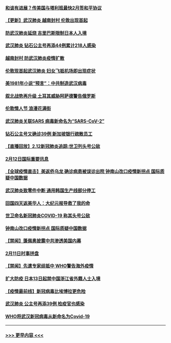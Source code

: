 #### [和谈有进展？传美国与塔利班最快2月签和平协议](../pages/prog202/a102776291.md?t=02131744) 
#### [【更新】武汉肺炎 越南封村 伦敦出现首起](../pages/prog202/a102770740.md?t=02131744) 
#### [防武汉肺炎延烧 吉里巴斯限制日本人入境](../pages/prog202/a102776276.md?t=02131744) 
#### [武汉肺炎 钻石公主号再添44例累计218人感染](../pages/prog202/a102776089.md?t=02131744) 
#### [越南封村 防武汉肺炎疫情扩散](../pages/prog202/a102776214.md?t=02131744) 
#### [伦敦现首起武汉肺炎 妇女飞抵机场即出现症状](../pages/prog202/a102776031.md?t=02131744) 
#### [美1981年小说“预言”：中共制造武汉病毒](../pages/prog202/a102775980.md?t=02131744) 
#### [叙北战势再升级 土耳其威胁阿萨德警告俄罗斯](../pages/prog202/a102775904.md?t=02131744) 
#### [伦敦情人节 浪漫花满街](../pages/prog202/a102775786.md?t=02131744) 
#### [武汉肺炎关联SARS 病毒新命名为“SARS-CoV-2”](../pages/prog202/a102775719.md?t=02131744) 
#### [钻石公主号又确诊39例 新加坡银行疏散员工](../pages/prog202/a102775691.md?t=02131744) 
#### [【直播回放】2.12新冠肺炎追踪:世卫列头号公敌](../pages/prog202/a102775541.md?t=02131744) 
#### [2月12日国际重要讯息](../pages/prog202/a102775437.md?t=02131744) 
#### [【全球疫情直击】美返侨乌龙 确诊病患被误诊出院 钟南山改口疫情新拐点 国际质疑中国数据](../pages/prog202/a102775378.md?t=02131744) 
#### [武汉肺炎致零件中断 通用韩国生产线部分停工](../pages/prog202/a102775365.md?t=02131744) 
#### [回国四天返美华人：大纪元报导救了我的命](../pages/prog202/a102775342.md?t=02131744) 
#### [世卫命名新冠肺炎COVID-19 称其头号公敌](../pages/prog202/a102775196.md?t=02131744) 
#### [钟南山改口疫情新拐点 国际质疑中国数据](../pages/prog202/a102775178.md?t=02131744) 
#### [【禁闻】蓬佩奥披露中共渗透美国内幕](../pages/prog202/a102775129.md?t=02131744) 
#### [2月11日时事拼盘](../pages/prog202/a102775140.md?t=02131744) 
#### [【禁闻】先遣专家组抵中 WHO警告海外疫情](../pages/prog202/a102775112.md?t=02131744) 
#### [扩大防疫 日本13日起禁中国浙江省外籍人士入境](../pages/prog202/a102775051.md?t=02131744) 
#### [【疫情最前线】新冠病毒比埃博拉更危险](../pages/prog202/a102775043.md?t=02131744) 
#### [武汉肺炎 公主号再添39例 检疫官也感染](../pages/prog202/a102775031.md?t=02131744) 
#### [WHO将武汉新冠病毒从新命名为Covid-19](../pages/prog202/a102774891.md?t=02131744) 

----
#### [ >>> 更早内容 <<< ](../indexes/prog202-earlier.md)
